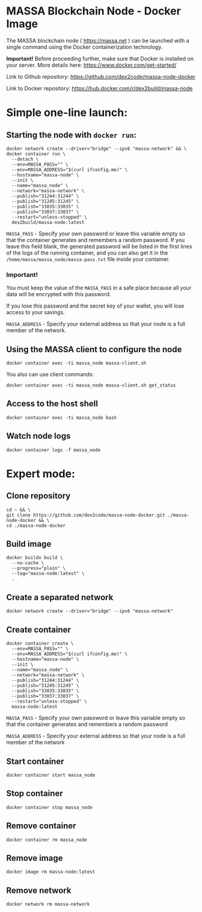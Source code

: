 # MASSA Blockchain Node - Docker Image

The MASSA blockchain node ( https://massa.net ) can be launched with a single command using the Docker containerization technology.


**Important!** Before proceeding further, make sure that Docker is installed on your server.
More details here: https://www.docker.com/get-started/


Link to Github repository: https://github.com/dex2code/massa-node-docker

Link to Docker repository: https://hub.docker.com/r/dex2build/massa-node



# Simple one-line launch:

## Starting the node with `docker run`:

    docker network create --driver="bridge" --ipv6 "massa-network" && \
    docker container run \
      --detach \
      --env=MASSA_PASS="" \
      --env=MASSA_ADDRESS="$(curl ifconfig.me)" \
      --hostname="massa-node" \
      --init \
      --name="massa_node" \
      --network="massa-network" \
      --publish="31244:31244" \
      --publish="31245:31245" \
      --publish="33035:33035" \
      --publish="33037:33037" \
      --restart="unless-stopped" \
      dex2build/massa-node:latest

`MASSA_PASS` - Specify your own password or leave this variable empty so that the container generates and remembers a random password. If you leave this field blank, the generated password will be listed in the first lines of the logs of the running container, and you can also get it in the `/home/massa/massa_node/massa-pass.txt` file inside your container.

### Important!

You must keep the value of the `MASSA_PASS` in a safe place because all your data will be encrypted with this password.

If you lose this password and the secret key of your wallet, you will lose access to your savings.

`MASSA_ADDRESS` - Specify your external address so that your node is a full member of the network.

## Using the MASSA client to configure the node

    docker container exec -ti massa_node massa-client.sh

You also can use client commands:

    docker container exec -ti massa_node massa-client.sh get_status

## Access to the host shell

    docker container exec -ti massa_node bash

## Watch node logs

    docker container logs -f massa_node



# Expert mode:

## Clone repository

    cd ~ && \
    git clone https://github.com/dex2code/massa-node-docker.git ./massa-node-docker && \
    cd ./massa-node-docker

## Build image

    docker buildx build \
      --no-cache \
      --progress="plain" \
      --tag="massa-node:latest" \
      .

## Create a separated network

    docker network create --driver="bridge" --ipv6 "massa-network"

## Create container

    docker container create \
      --env=MASSA_PASS="" \
      --env=MASSA_ADDRESS="$(curl ifconfig.me)" \
      --hostname="massa-node" \
      --init \
      --name="massa_node" \
      --network="massa-network" \
      --publish="31244:31244" \
      --publish="31245:31245" \
      --publish="33035:33035" \
      --publish="33037:33037" \
      --restart="unless-stopped" \
      massa-node:latest

`MASSA_PASS` - Specify your own password or leave this variable empty so that the container generates and remembers a random password

`MASSA_ADDRESS` - Specify your external address so that your node is a full member of the network


## Start container

    docker container start massa_node

## Stop container

    docker container stop massa_node

## Remove container

    docker container rm massa_node

## Remove image

    docker image rm massa-node:latest

## Remove network

    docker network rm massa-network
